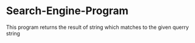 # Search-Engine-Program
This program returns the result of string which matches to the given querry string
